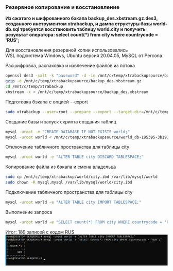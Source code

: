 ### Резервное копирование и восстановление

__Из сжатого и шифрованного бэкапа backup_des.xbstream.gz.des3, созданного инструментом xtrabackup, и дампа структуры базы world-db.sql требуется восстановить таблицу world.city и получить результат оператора: select count(*) from city where countrycode = 'RUS';__

Для восстановления резервной копии использовались  
WSL подсистема Windows, Ubuntu версия 20.04.05, MySQL от Percona  
  
  
Расшифровка, распаковка и извлечение файлов из потока
```bash
openssl des3 -salt -k "password" -d -in /mnt/c/temp/xtrabackupsource/backup_des.xbstream.gz-195395-7bc8ae.des3 -out /mnt/c/temp/xtrabackupsource/backup_des.xbstream.gz
gzip -d /mnt/c/temp/xtrabackupsource/backup_des.xbstream.gz
cd /mnt/c/temp/xtrabackup
xbstream -x < /mnt/c/temp/xtrabackupsource/backup_des.xbstream
```  

Подготовка бэкапа с опцией --export
```bash
sudo xtrabackup --user=root --prepare --export --target-dir=/mnt/c/temp/xtrabackup
```

Создание базы и запуск скрипта создания таблиц
```bash
mysql -uroot -e "CREATE DATABASE IF NOT EXISTS world;"
mysql -uroot world < /mnt/c/temp/xtrabackupsource/world_db-195395-3b193e.sql
```

Отключение табличного пространства для таблицы city
```bash
mysql -uroot world -e "ALTER TABLE city DISCARD TABLESPACE;"
```

Копирование файла из бэкапа и смена владельца
```bash
sudo cp /mnt/c/temp/xtrabackup/world/city.ibd /var/lib/mysql/world
sudo chown -R mysql.mysql /var/lib/mysql/world/city.ibd
```

Подключение табличного пространства для таблицы city
```bash
mysql -uroot world -e "ALTER TABLE city IMPORT TABLESPACE;"
```

Выполнение запроса
```bash
mysql -uroot world -e "SELECT count(*) FROM city WHERE countrycode = 'RUS';"
```

Итог: 189 записей с кодом RUS  
![SelectCityRus](https://github.com/MariKuznetsova/StudyDatabases/blob/main/homework/30.%20%D0%A0%D0%B5%D0%B7%D0%B5%D1%80%D0%B2%D0%BD%D0%BE%D0%B5%20%D0%BA%D0%BE%D0%BF%D0%B8%D1%80%D0%BE%D0%B2%D0%B0%D0%BD%D0%B8%D0%B5%20%D0%B8%20%D0%B2%D0%BE%D1%81%D1%81%D1%82%D0%B0%D0%BD%D0%BE%D0%B2%D0%BB%D0%B5%D0%BD%D0%B8%D0%B5%20MySQL/SelectRusFromCity.PNG?raw=true)